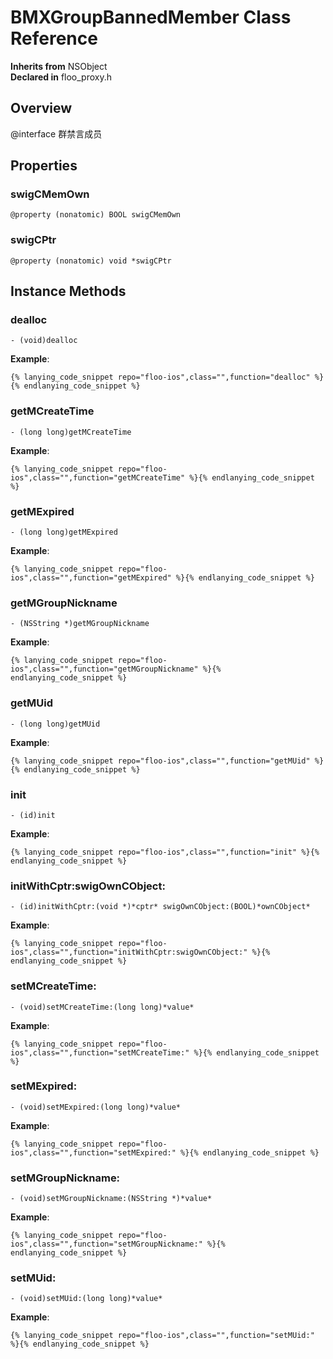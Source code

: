 # BMXGroupBannedMember Class Reference

  **Inherits from** NSObject  
  **Declared in** floo_proxy.h  

## Overview

@interface 群禁言成员

## Properties

<a name="//api/name/swigCMemOwn" title="swigCMemOwn"></a>
### swigCMemOwn

`@property (nonatomic) BOOL swigCMemOwn`

<a name="//api/name/swigCPtr" title="swigCPtr"></a>
### swigCPtr

`@property (nonatomic) void *swigCPtr`

<a title="Instance Methods" name="instance_methods"></a>
## Instance Methods

<a name="//api/name/dealloc" title="dealloc"></a>
### dealloc

`- (void)dealloc`

<a name="//api/name/getMCreateTime" title="getMCreateTime"></a>
**Example**:
```
{% lanying_code_snippet repo="floo-ios",class="",function="dealloc" %}{% endlanying_code_snippet %}
```
### getMCreateTime

`- (long long)getMCreateTime`

<a name="//api/name/getMExpired" title="getMExpired"></a>
**Example**:
```
{% lanying_code_snippet repo="floo-ios",class="",function="getMCreateTime" %}{% endlanying_code_snippet %}
```
### getMExpired

`- (long long)getMExpired`

<a name="//api/name/getMGroupNickname" title="getMGroupNickname"></a>
**Example**:
```
{% lanying_code_snippet repo="floo-ios",class="",function="getMExpired" %}{% endlanying_code_snippet %}
```
### getMGroupNickname

`- (NSString *)getMGroupNickname`

<a name="//api/name/getMUid" title="getMUid"></a>
**Example**:
```
{% lanying_code_snippet repo="floo-ios",class="",function="getMGroupNickname" %}{% endlanying_code_snippet %}
```
### getMUid

`- (long long)getMUid`

<a name="//api/name/init" title="init"></a>
**Example**:
```
{% lanying_code_snippet repo="floo-ios",class="",function="getMUid" %}{% endlanying_code_snippet %}
```
### init

`- (id)init`

<a name="//api/name/initWithCptr:swigOwnCObject:" title="initWithCptr:swigOwnCObject:"></a>
**Example**:
```
{% lanying_code_snippet repo="floo-ios",class="",function="init" %}{% endlanying_code_snippet %}
```
### initWithCptr:swigOwnCObject:

`- (id)initWithCptr:(void *)*cptr* swigOwnCObject:(BOOL)*ownCObject*`

<a name="//api/name/setMCreateTime:" title="setMCreateTime:"></a>
**Example**:
```
{% lanying_code_snippet repo="floo-ios",class="",function="initWithCptr:swigOwnCObject:" %}{% endlanying_code_snippet %}
```
### setMCreateTime:

`- (void)setMCreateTime:(long long)*value*`

<a name="//api/name/setMExpired:" title="setMExpired:"></a>
**Example**:
```
{% lanying_code_snippet repo="floo-ios",class="",function="setMCreateTime:" %}{% endlanying_code_snippet %}
```
### setMExpired:

`- (void)setMExpired:(long long)*value*`

<a name="//api/name/setMGroupNickname:" title="setMGroupNickname:"></a>
**Example**:
```
{% lanying_code_snippet repo="floo-ios",class="",function="setMExpired:" %}{% endlanying_code_snippet %}
```
### setMGroupNickname:

`- (void)setMGroupNickname:(NSString *)*value*`

<a name="//api/name/setMUid:" title="setMUid:"></a>
**Example**:
```
{% lanying_code_snippet repo="floo-ios",class="",function="setMGroupNickname:" %}{% endlanying_code_snippet %}
```
### setMUid:

`- (void)setMUid:(long long)*value*`

**Example**:
```
{% lanying_code_snippet repo="floo-ios",class="",function="setMUid:" %}{% endlanying_code_snippet %}
```
